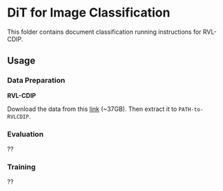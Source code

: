 # DiT for Image Classification

This folder contains document classification running instructions for RVL-CDIP.

## Usage
### Data Preparation

**RVL-CDIP**

Download the data from this [link](https://docs.google.com/uc?id=0Bz1dfcnrpXM-MUt4cHNzUEFXcmc&export=download) (~37GB). Then extract it to `PATH-to-RVLCDIP`.


### Evaluation

??


### Training

??